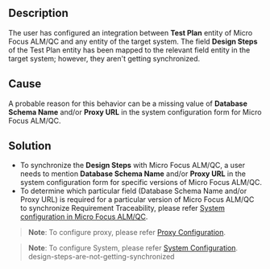 ## Description

The user has configured an integration between **Test Plan** entity of Micro Focus ALM/QC and any entity of the target system. The field **Design Steps** of the Test Plan entity has been mapped to the relevant field entity in the target system; however, they aren't getting synchronized.

## Cause

A probable reason for this behavior can be a missing value of **Database Schema Name** and/or **Proxy URL** in the system configuration form for Micro Focus ALM/QC.

## Solution

* To synchronize the **Design Steps** with Micro Focus ALM/QC, a user needs to mention **Database Schema Name** and/or **Proxy URL** in the system configuration form for specific versions of Micro Focus ALM/QC.  
* To determine which particular field (Database Schema Name and/or Proxy URL) is required for a particular version of Micro Focus ALM/QC to synchronize Requirement Traceability, please refer [System configuration in Micro Focus ALM/QC](../../../connectors/micro-focus-alm-qc.md#system-configuration).

>**Note**: To configure proxy, please refer [Proxy Configuration](../../../connectors/micro-focus-alm-qc.md#proxy-configuration-steps).

>**Note**: To configure System, please refer [System Configuration](../../../integrate/system-configuration.md).
design-steps-are-not-getting-synchronized
